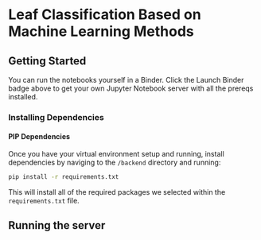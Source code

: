 # Leaf Classification Based on Machine Learning Methods

## Getting Started

You can run the notebooks yourself in a Binder. 
Click the Launch Binder badge above to get your own Jupyter Notebook server with all the prereqs installed.



### Installing Dependencies


#### PIP Dependencies

Once you have your virtual environment setup and running, install dependencies by naviging to the `/backend` directory and running:

```bash
pip install -r requirements.txt
```

This will install all of the required packages we selected within the `requirements.txt` file.

## Running the server

